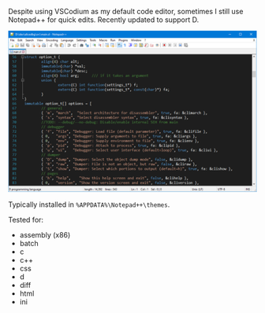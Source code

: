 Despite using VSCodium as my default code editor, sometimes I still use
Notepad++ for quick edits. Recently updated to support D.

![screenshot](screenshot.png)

Typically installed in `%APPDATA%\Notepad++\themes`.

Tested for:
- assembly (x86)
- batch
- c
- c++
- css
- d
- diff
- html
- ini